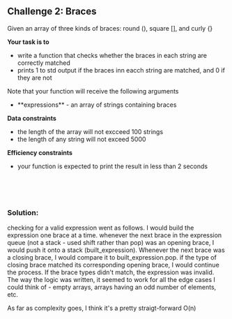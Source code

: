 <h2>Challenge 2: Braces</h2>

Given an array of three kinds of braces: round (), square [], and curly {}

**Your task is to**
<ul>
    <li>write a function that checks whether the braces in each string are correctly matched</li>
    <li>prints 1 to std output if the braces inn eacch string are matched, and 0 if they are not</li>
</ul>

Note that your function will receive the following arguments
<ul>
    <li>**expressions** - an array of strings containing braces</li>
</ul>

**Data constraints**
<ul>
    <li>the length of the array will not excceed 100 strings</li>
    <li>the length of any string will not exceed 5000</li>
</ul>

**Efficiency constraints**
<ul>
    <li>your function is expected to print the result in less than 2 seconds</li>
</ul>
<br><br><br>
<h3>Solution:</h3>
checking for a valid expression went as follows.  I would build the expression one brace at a time.  whenever the next brace in the expression queue (not a stack - used shift rather than pop) was an opening brace, I would push it onto a stack (built_expression).  Whenever the next brace was a closing brace, I would compare it to built_expression.pop.  if the type of closing brace matched its corresponding opening brace, I would continue the process.  If the brace types didn't match, the expression was invalid.  The way the logic was written, it seemed to work for all the edge cases I could think of - empty arrays, arrays having an odd number of elements, etc.

As far as complexity goes, I think it's a pretty straigt-forward O(n)

